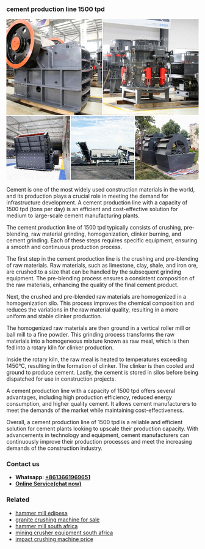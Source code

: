 <h3>cement production line 1500 tpd</h3><img src='1706755529.jpg' alt=''><p>Cement is one of the most widely used construction materials in the world, and its production plays a crucial role in meeting the demand for infrastructure development. A cement production line with a capacity of 1500 tpd (tons per day) is an efficient and cost-effective solution for medium to large-scale cement manufacturing plants.</p><p>The cement production line of 1500 tpd typically consists of crushing, pre-blending, raw material grinding, homogenization, clinker burning, and cement grinding. Each of these steps requires specific equipment, ensuring a smooth and continuous production process.</p><p>The first step in the cement production line is the crushing and pre-blending of raw materials. Raw materials, such as limestone, clay, shale, and iron ore, are crushed to a size that can be handled by the subsequent grinding equipment. The pre-blending process ensures a consistent composition of the raw materials, enhancing the quality of the final cement product.</p><p>Next, the crushed and pre-blended raw materials are homogenized in a homogenization silo. This process improves the chemical composition and reduces the variations in the raw material quality, resulting in a more uniform and stable clinker production.</p><p>The homogenized raw materials are then ground in a vertical roller mill or ball mill to a fine powder. This grinding process transforms the raw materials into a homogeneous mixture known as raw meal, which is then fed into a rotary kiln for clinker production.</p><p>Inside the rotary kiln, the raw meal is heated to temperatures exceeding 1450°C, resulting in the formation of clinker. The clinker is then cooled and ground to produce cement. Lastly, the cement is stored in silos before being dispatched for use in construction projects.</p><p>A cement production line with a capacity of 1500 tpd offers several advantages, including high production efficiency, reduced energy consumption, and higher quality cement. It allows cement manufacturers to meet the demands of the market while maintaining cost-effectiveness.</p><p>Overall, a cement production line of 1500 tpd is a reliable and efficient solution for cement plants looking to upscale their production capacity. With advancements in technology and equipment, cement manufacturers can continuously improve their production processes and meet the increasing demands of the construction industry.</p><h3>Contact us</h3><ul><li><strong>Whatsapp:&nbsp;<a href="https://wa.me/8613661969651">+8613661969651</a></strong></li><li><a href="https://swt.shibang-china.com/?git&amp;zhl&amp;cement production line 1500 tpd"><strong>Online Service(chat now)</strong></a></li></ul><h3>Related</h3><ul><li><a href='hammer mill edipesa.md'>hammer mill edipesa</a></li><li><a href='granite crushing machine for sale.md'>granite crushing machine for sale</a></li><li><a href='hammer mill south africa.md'>hammer mill south africa</a></li><li><a href='mining crusher equipment south africa.md'>mining crusher equipment south africa</a></li><li><a href='impact crushing machine price.md'>impact crushing machine price</a></li></ul>
